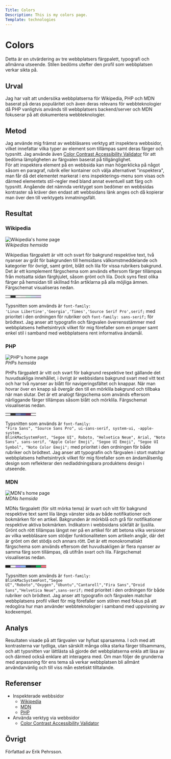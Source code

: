 ```yaml
---
Title: Colors
Description: This is my colors page.
Template: technologies
---
```


Colors
=======================

Detta är en utvärdering av tre webbplatsers färgpalett, typografi och allmänna utseende. Stilen bedöms utefter den profil som webbplatsen verkar sikta på.

Urval
-----------------------

Jag har valt att undersöka webbplatserna för Wikipedia, PHP och MDN baserat på deras populäritet och även deras relevans för webbteknologier då PHP vanligtvis används till webbplatsers backend/server och MDN fokuserar på att dokumentera webbteknologier.

Metod
-----------------------

Jag använde mig främst av webbläsares verktyg att inspektera webbsidor, vilket innefattar vilka typer av element som tillämpas samt deras färger och typsnitt. Jag använde även [Color Contrast Accessibility Validator](https://color.a11y.com/Contrast/) för att bedöma lämpligheten av färgvalen baserat på tillgänglighet.
<br>
För att inspektera element på en webbsida kan man högerklicka på något såsom en paragraf, rubrik eller kontainer och välja alternativet "inspektera", man får då det elementet markerat i ens inspekterings-menu som visas och därmed elementets stil-regler med bland annat eventuell satt färg och typsnitt. Angående det nämnda verktyget som bedömer en webbsidas kontraster så kräver den endast att webbsidans länk anges och då kopierar man över den till verktygets inmatningsfält.

Resultat
-----------------------

### Wikipedia
![Wikipedia's home page](%assets_url%/img/snapshots/wikipedia.jpg)
<br>
*Wikipedias hemsida*

Wikipedias färgpalett är vitt och svart för bakgrund respektive text, två nyanser av gråt för bakgrunden till hemsidans välkomstmeddelande och kategorier för övrigt, samt grönt, blått och lila för vissa rubrikers bakgrund. Det är ett komplement färgschema som används eftersom färger tillämpas från motsatta sidan färghjulet, såsom grönt och lila. Dock syns flest olika färger på hemsidan till skillnad från artiklarna på alla möjliga ämnen. Färgschemat visualiseras nedan.

<div class="color-palette">
  <table>
    <tr>
      <td style="background-color: rgb(255, 255, 255)">
      <td style="background-color: rgb(55, 57, 57)">
      <td style="background-color: rgb(249, 249, 249)">
      <td style="background-color: rgb(238, 238, 238)">
      <td style="background-color: rgb(206, 242, 224)">
      <td style="background-color: rgb(206, 223, 242)">
      <td style="background-color: rgb(221, 206, 242)">
    </tr>
  </table>
</div>

Typsnitten som används är <code class="language-css">font-family: 'Linux Libertine','Georgia','Times','Source Serif Pro',serif;</code> med prioritet i den ordningen för rubriker och <code class="language-css">font-family: sans-serif;</code> för brödtext. Jag anser att typografin och färgvalen överrensstämmer med webbplatsens helhetsintryck vilket för mig förefaller som en proper samt enkel stil i samband med webbplatsens rent informativa ändamål.

### PHP
![PHP's home page](%assets_url%/img/snapshots/php.jpg)
<br>
*PHPs hemsida*

PHPs färgpalett är vitt och svart för bakgrund respektive text gällande det huvudsakliga innehållet, i övrigt är webbsidans bakgrund svart med vitt text och har två nyanser av blått för navigeringsfältet och knappar. När man hovrar över en knapp så övergår den till en mörklila bakgrund och tillbaka när man slutar. Det är ett analogt färgschema som används eftersom närliggande färger tillämpas såsom blått och mörklila. Färgschemat visualiseras nedan.

<div class="color-palette">
  <table>
    <tr>
      <td style="background-color: rgb(242, 242, 242)">
      <td style="background-color: rgb(56, 56, 56)">
      <td style="background-color: rgb(122, 134, 184)">
      <td style="background-color: rgb(79, 91, 147)">
      <td style="background-color: rgb(121, 56, 98)">
      <td style="background-color: rgb(255, 255, 255)">
    </tr>
  </table>
</div>

Typsnitten som används är <code class="language-css">font-family: "Fira Sans", "Source Sans Pro", ui-sans-serif, system-ui, -apple-system, BlinkMacSystemFont, "Segoe UI", Roboto, "Helvetica Neue", Arial, "Noto Sans", sans-serif, "Apple Color Emoji", "Segoe UI Emoji", "Segoe UI Symbol", "Noto Color Emoji";</code> med prioritet i den ordningen för både rubriker och brödtext. Jag anser att typografin och färgvalen i stort matchar webbplatsens helhetsintryck vilket för mig förefaller som en ändamålsenlig design som reflekterar den nedladdningsbara produktens design i utseende.

### MDN
![MDN's home page](%assets_url%/img/snapshots/mdn.jpg)
<br>
*MDNs hemsida*

MDNs färgpalett (för sitt mörka tema) är svart och vitt för bakgrund respektive text samt lila längs vänster sida av både notifikationer och bokmärken för en artikel. Bakgrunden är mörkblå och grå för notifikationer respektive aktiva bokmärken. Indikatorn i webbsidans sökfält är ljuslila. Grönt och rött tillämpas längst ner på en artikel för att betona vilka versioner av vilka webbläsare som stödjer funktionaliteten som artikeln angår, där det är grönt om det stödjs och annars rött. Det är ett monokromatiskt färgschema som används eftersom det huvudsakligen är flera nyanser av samma färg som tillämpas, då utifrån svart och lila. Färgschemat visualiseras nedan.

<div class="color-palette">
  <table>
    <tr>
      <td style="background-color: rgb(27, 27, 27)">
      <td style="background-color: rgb(244, 244, 244)">
      <td style="background-color: rgb(174, 138, 255)">
      <td style="background-color: rgb(140, 180, 255)">
      <td style="background-color: rgb(24, 38, 49)">
      <td style="background-color: rgb(52, 52, 52)">
      <td style="background-color: rgb(3, 181, 86)">
      <td style="background-color: rgb(255, 112, 127)">
    </tr>
  </table>
</div>

Typsnitten som används är <code class="language-css">font-family: BlinkMacSystemFont,"Segoe UI","Roboto","Oxygen","Ubuntu","Cantarell","Fira Sans","Droid Sans","Helvetica Neue",sans-serif;</code> med prioritet i den ordningen för både rubriker och brödtext. Jag anser att typografin och färgvalen matchar webbplatsens profil vilket för mig förefaller som stilren med fokus på att redogöra hur man använder webbteknologier i samband med uppvisning av kodexempel.

Analys
-----------------------

Resultaten visade på att färgvalen var hyfsat sparsamma. I och med att kontrasterna var tydliga, utan särskilt många olika starka färger tillsammans, och att typsnitten var lättlästa så gjorde det webbplatserna enkla att läsa av och därmed också enklare att interagera med. Om man följer de grunderna med anpassning för ens tema så verkar webbplatsen bli allmänt användarvänlig och till viss mån estetiskt tilltalande.

Referenser
-----------------------

- Inspekterade webbsidor
  - [Wikipedia](https://en.wikipedia.org/wiki/Main_Page)
  - [MDN](https://developer.mozilla.org/en-US/)
  - [PHP](https://www.php.net/)
- Använda verktyg via webbsidor
  - [Color Contrast Accessibility Validator](https://color.a11y.com/Contrast/)

Övrigt
-----------------------

Författad av Erik Pehrsson.